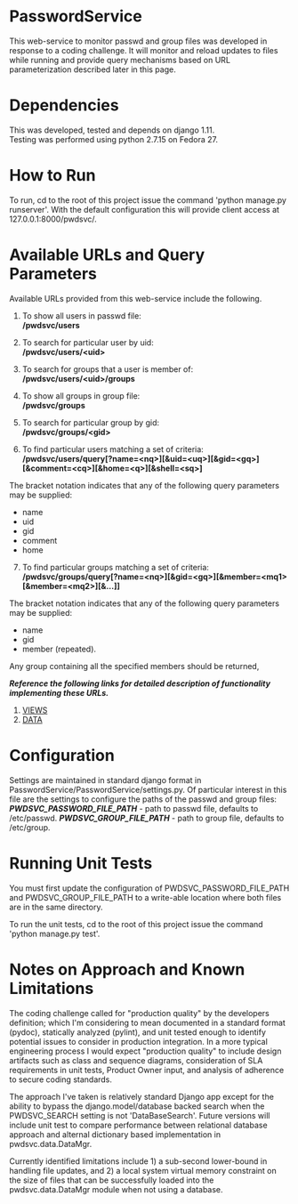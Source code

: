 # PasswordService
This web-service to monitor passwd and group files was developed in response to a coding challenge.
It will monitor and reload updates to files while running and provide query mechanisms based on URL parameterization described later in this page.

# Dependencies
This was developed, tested and depends on django 1.11.  
Testing was performed using python 2.7.15 on Fedora 27.

# How to Run
To run, cd to the root of this project issue the command 'python manage.py runserver'.
With the default configuration this will provide client access at 127.0.0.1:8000/pwdsvc/.

# Available URLs and Query Parameters
Available URLs provided from this web-service include the following.

1. To show all users in passwd file:  
**/pwdsvc/users**  

2. To search for particular user by uid:  
**/pwdsvc/users/&lt;uid&gt;**  

3. To search for groups that a user is member of:  
**/pwdsvc/users/&lt;uid&gt;/groups**  

4. To show all groups in group file:  
**/pwdsvc/groups**  

5. To search for particular group by gid:  
**/pwdsvc/groups/&lt;gid&gt;**  

6. To find particular users matching a set of criteria:  
**/pwdsvc/users/query[?name=&lt;nq>][&amp;uid=&lt;uq&gt;][&amp;gid=&lt;gq&gt;][&amp;comment=&lt;cq&gt;][&amp;home=&lt;q&gt;][&shell=&lt;sq&gt;]**  

  The bracket notation indicates that any of the following query parameters may be supplied:  
   
   - name
   - uid
   - gid
   - comment
   - home  

7. To find particular groups matching a set of criteria:  
**/pwdsvc/groups/query[?name=&lt;nq&gt;][&gid=&lt;gq&gt;][&member=&lt;mq1&gt;[&member=&lt;mq2&gt;][&...]]**  
  
  The bracket notation indicates that any of the following query parameters may be supplied:
  
   - name
   - gid
   - member (repeated).  

  Any group containing all the specified members should be returned,  

__*Reference the following links for detailed description of functionality implementing these URLs.*__  
1. [VIEWS](VIEWS.md)  
2. [DATA](DATA.md)
  
# Configuration
Settings are maintained in standard django format in PasswordService/PasswordService/settings.py.
Of particular interest in this file are the settings to configure the paths of the passwd and group files:   __*PWDSVC_PASSWORD_FILE_PATH*__ - path to passwd file, defaults to /etc/passwd.
__*PWDSVC_GROUP_FILE_PATH*__ - path to group file, defaults to /etc/group.

# Running Unit Tests
You must first update the configuration of PWDSVC_PASSWORD_FILE_PATH and PWDSVC_GROUP_FILE_PATH to a write-able location where both files are in the same directory.

To run the unit tests, cd to the root of this project issue the command 'python manage.py test'.

# Notes on Approach and Known Limitations
The coding challenge called for "production quality" by the developers definition; which I'm considering to mean documented in a standard format (pydoc), statically analyzed (pylint), and unit tested enough to identify potential issues to consider in production integration.  In a more typical engineering process I would expect "production quality" to include design artifacts such as class and sequence diagrams, consideration of SLA requirements in unit tests, Product Owner input, and analysis of adherence to secure coding standards.

The approach I've taken is relatively standard Django app except for the ability to bypass the django.model/database backed search when the PWDSVC_SEARCH setting is not 'DataBaseSearch'.  Future versions will include unit test to compare performance between relational database approach and alternal dictionary based implementation in pwdsvc.data.DataMgr.

Currently identified limitations include 1) a sub-second lower-bound in handling file updates, and 2) a local system virtual memory constraint on the size of files that can be successfully loaded into the pwdsvc.data.DataMgr module when not using a database.
